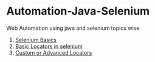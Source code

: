 # Automation-Java-Selenium
Web Automation using java and selenium topics wise
1. [Selenium Basics](./src/test/java/basics/Selenium.md)
1. [Basic Locators in selenium](./src/test/java/locators/traditional/TraditionalLocators.md)
1. [Custom or Advanced Locators](./src/test/java/locators/xpaths/XpathLocators.md)

